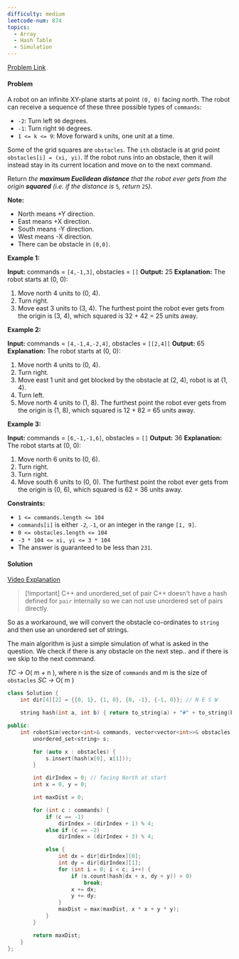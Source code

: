 ```yaml
---
difficulty: medium
leetcode-num: 874
topics:
  - Array
  - Hash Table
  - Simulation
---
```

[Problem Link](https://leetcode.com/problems/walking-robot-simulation/)

#### Problem
A robot on an infinite XY-plane starts at point `(0, 0)` facing north. The robot can receive a sequence of these three possible types of `commands`:

- `-2`: Turn left `90` degrees.
- `-1`: Turn right `90` degrees.
- `1 <= k <= 9`: Move forward `k` units, one unit at a time.

Some of the grid squares are `obstacles`. The `ith` obstacle is at grid point `obstacles[i] = (xi, yi)`. If the robot runs into an obstacle, then it will instead stay in its current location and move on to the next command.

Return _the **maximum Euclidean distance** that the robot ever gets from the origin **squared** (i.e. if the distance is_ `5`_, return_ `25`_)_.

**Note:**

- North means +Y direction.
- East means +X direction.
- South means -Y direction.
- West means -X direction.
- There can be obstacle in `[0,0]`.

**Example 1:**

**Input:** commands = `[4,-1,3]`, obstacles = `[]`
**Output:** 25
**Explanation:** The robot starts at (0, 0):
1. Move north 4 units to (0, 4).
2. Turn right.
3. Move east 3 units to (3, 4).
The furthest point the robot ever gets from the origin is (3, 4), which squared is 32 + 42 = 25 units away.

**Example 2:**

**Input:** commands = `[4,-1,4,-2,4]`, obstacles = `[[2,4]]`
**Output:** 65
**Explanation:** The robot starts at (0, 0):
1. Move north 4 units to (0, 4).
2. Turn right.
3. Move east 1 unit and get blocked by the obstacle at (2, 4), robot is at (1, 4).
4. Turn left.
5. Move north 4 units to (1, 8).
The furthest point the robot ever gets from the origin is (1, 8), which squared is 12 + 82 = 65 units away.

**Example 3:**

**Input:** commands = `[6,-1,-1,6]`, obstacles = `[]`
**Output:** 36
**Explanation:** The robot starts at (0, 0):
1. Move north 6 units to (0, 6).
2. Turn right.
3. Turn right.
4. Move south 6 units to (0, 0).
The furthest point the robot ever gets from the origin is (0, 6), which squared is 62 = 36 units away.

**Constraints:**

- `1 <= commands.length <= 104`
- `commands[i]` is either `-2`, `-1`, or an integer in the range `[1, 9]`.
- `0 <= obstacles.length <= 104`
- `-3 * 104 <= xi, yi <= 3 * 104`
- The answer is guaranteed to be less than `231`.

#### Solution
[Video Explanation](https://youtu.be/wpglWC6mnLg)


> [!important] C++ and unordered_set of pair
> C++ doesn't have a hash defined for `pair`  internally so we can not use unordered set of pairs directly.

So as a workaround, we will convert  the obstacle co-ordinates  to `string` and then use an unordered set of strings.

The main algorithm is just a simple simulation of what is asked in the question. We check if there is any obstacle on the next step.. and if there is we skip to the next command.

*TC ->* O( m + n  ), where n is the size of `commands` and m is the size of `obstacles`
*SC ->* O( m )

```cpp title=Code
class Solution {
    int dir[4][2] = {{0, 1}, {1, 0}, {0, -1}, {-1, 0}}; // N E S W

    string hash(int a, int b) { return to_string(a) + "#" + to_string(b); }

public:
    int robotSim(vector<int>& commands, vector<vector<int>>& obstacles) {
        unordered_set<string> s;

        for (auto x : obstacles) {
            s.insert(hash(x[0], x[1]));
        }

        int dirIndex = 0; // facing North at start
        int x = 0, y = 0;

        int maxDist = 0;

        for (int c : commands) {
            if (c == -1)
                dirIndex = (dirIndex + 1) % 4;
            else if (c == -2)
                dirIndex = (dirIndex + 3) % 4;

            else {
                int dx = dir[dirIndex][0];
                int dy = dir[dirIndex][1];
                for (int i = 0; i < c; i++) {
                    if (s.count(hash(dx + x, dy + y)) > 0)
                        break;
                    x += dx;
                    y += dy;
                }
                maxDist = max(maxDist, x * x + y * y);
            }
        }

        return maxDist;
    }
};
```